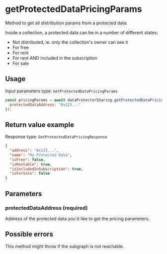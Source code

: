 # getProtectedDataPricingParams

Method to get all distribution params from a protected data.

Inside a collection, a protected data can be in a number of different states:
 - Not distributed, ie. only the collection's owner can see it
 - For free
 - For rent
 - For rent AND included in the subscription
 - For sale

## Usage

Input parameters type: `GetProtectedDataPricingParams`

```javascript
const pricingParams = await dataProtectorSharing.getProtectedDataPricingParams({
  protectedDataAddress: "0x123..."
});
```

## Return value example

Response type: `GetProtectedDataPricingResponse`

```json
{
  "address": "0x123...",
  "name": "My Protected Data",
  "isFree": false,
  "isRentable": true,
  "isIncludedInSubscription": true,
  "isForSale": false
}
```

## Parameters

### protectedDataAddress (required)

Address of the protected data you'd like to get the pricing parameters.

## Possible errors

This method might throw if the subgraph is not reachable.
